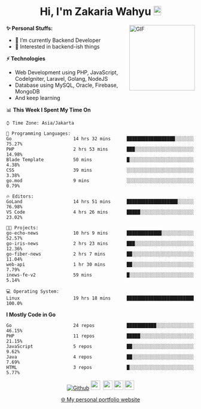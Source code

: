 <h1 align="center">Hi, I'm Zakaria Wahyu <img src="https://github.com/TheDudeThatCode/TheDudeThatCode/blob/master/Assets/Hi.gif" width="20px" height="25px"></h1>

<img align="right" alt="GIF" height="175px" src="https://www.nayakapratama.co.id/wp-content/uploads/2019/07/Website-Maintenance.gif" />

**✨ Personal Stuffs:**
- 🔭 I’m currently Backend Developer
- 🌱 Interested in backend-ish things

**⚡ Technologies**
- Web Development using PHP, JavaScript, CodeIgniter, Laravel, Golang, NodeJS
- Database using MySQL, Oracle, Firebase, MongoDB
- And keep learning

<!--START_SECTION:waka-->
📊 **This Week I Spent My Time On** 

```text
⌚︎ Time Zone: Asia/Jakarta

💬 Programming Languages: 
Go                       14 hrs 32 mins      ██████████████████░░░░░░░   75.27% 
PHP                      2 hrs 53 mins       ███░░░░░░░░░░░░░░░░░░░░░░   14.98% 
Blade Template           50 mins             █░░░░░░░░░░░░░░░░░░░░░░░░   4.38% 
CSS                      39 mins             ░░░░░░░░░░░░░░░░░░░░░░░░░   3.38% 
go.mod                   9 mins              ░░░░░░░░░░░░░░░░░░░░░░░░░   0.79%

🔥 Editors: 
GoLand                   14 hrs 51 mins      ███████████████████░░░░░░   76.98% 
VS Code                  4 hrs 26 mins       █████░░░░░░░░░░░░░░░░░░░░   23.02%

🐱‍💻 Projects: 
go-echo-news             10 hrs 9 mins       █████████████░░░░░░░░░░░░   52.57% 
go-iris-news             2 hrs 23 mins       ███░░░░░░░░░░░░░░░░░░░░░░   12.36% 
go-fiber-news            2 hrs 7 mins        ██░░░░░░░░░░░░░░░░░░░░░░░   11.04% 
web-api                  1 hr 30 mins        ██░░░░░░░░░░░░░░░░░░░░░░░   7.79% 
inews-fe-v2              59 mins             █░░░░░░░░░░░░░░░░░░░░░░░░   5.14%

💻 Operating System: 
Linux                    19 hrs 18 mins      █████████████████████████   100.0%

```

**I Mostly Code in Go** 

```text
Go                       24 repos            ███████████░░░░░░░░░░░░░░   46.15% 
PHP                      11 repos            █████░░░░░░░░░░░░░░░░░░░░   21.15% 
JavaScript               5 repos             ██░░░░░░░░░░░░░░░░░░░░░░░   9.62% 
Java                     4 repos             ██░░░░░░░░░░░░░░░░░░░░░░░   7.69% 
HTML                     3 repos             █░░░░░░░░░░░░░░░░░░░░░░░░   5.77%

```



<!--END_SECTION:waka-->

<p align="center">
<a href="https://github.com/zakariawahyu" target="_blank"><img alt="Github" src="https://img.shields.io/badge/GitHub-%2312100E.svg?&style=for-the-badge&logo=Github&logoColor=white" /></a>
<a href="https://www.twitter.com/_zakariawahyu"><img src="https://img.shields.io/badge/twitter-%231DA1F2.svg?&style=for-the-badge&logo=twitter&logoColor=white" height=25></a> 
<a href="https://www.linkedin.com/in/zakariawahyu"><img src="https://img.shields.io/badge/linkedin-%230077B5.svg?&style=for-the-badge&logo=linkedin&logoColor=white" height=25></a> 
<a href="https://www.instagram.com/_zakariawahyu"><img src="https://img.shields.io/badge/instagram-%23E4405F.svg?&style=for-the-badge&logo=instagram&logoColor=white" height=25></a>
<a href="https://medium.com/@zakariawahyu"><img src="https://img.shields.io/badge/Medium-12100E?style=for-the-badge&logo=medium&logoColor=white" height=25></a>
</p>
<p align="center"><a href="https://www.zakariawahyu.com" target="_blank">🌐 My personal portfolio website</a></p>
